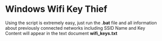 # Windows Wifi Key Thief
Using the script is extremely easy, just run the **.bat** file and all information about previously connected networks including SSID Name and Key Content will appear in the text document **wifi_keys.txt**
